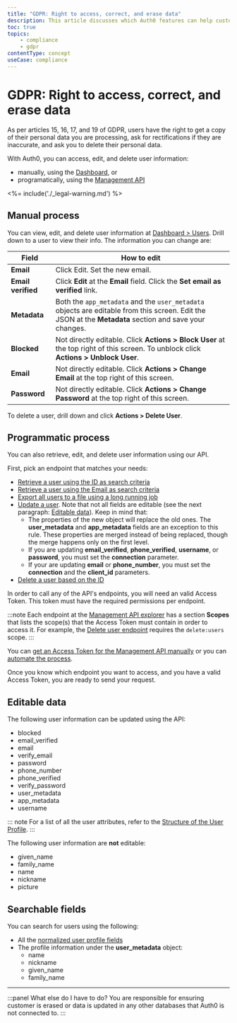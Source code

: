 ```yaml
---
title: "GDPR: Right to access, correct, and erase data"
description: This article discusses which Auth0 features can help customers comply with the GDPR requirements on the user's right to access, correct, and erase their personal data
toc: true
topics:
    - compliance
    - gdpr
contentType: concept
useCase: compliance
---
```

# GDPR: Right to access, correct, and erase data

As per articles 15, 16, 17, and 19 of GDPR, users have the right to get a copy of their personal data you are processing, ask for rectifications if they are inaccurate, and ask you to delete their personal data. 

With Auth0, you can access, edit, and delete user information:
- manually, using the [Dashboard](${manage_url}/#/users), or
- programatically, using the [Management API](/api/management/v2)

<%= include('./_legal-warning.md') %>

## Manual process

You can view, edit, and delete user information at [Dashboard > Users](${manage_url}/#/users). Drill down to a user to view their info. The information you can change are:

| **Field** | **How to edit**
|-|-|
| **Email** | Click Edit. Set the new email.
| **Email verified** | Click **Edit** at the **Εmail** field. Click the **Set email as verified** link.
| **Metadata** | Both the `app_metadata` and the `user_metadata` objects are editable from this screen. Edit the JSON at the **Metadata** section and save your changes.
| **Blocked** | Not directly editable. Click **Actions > Block User** at the top right of this screen. To unblock click **Actions > Unblock User**.
| **Email** | Not directly editable. Click **Actions > Change Email** at the top right of this screen.
| **Password** | Not directly editable. Click **Actions > Change Password** at the top right of this screen.

To delete a user, drill down and click **Actions > Delete User**.

## Programmatic process

You can also retrieve, edit, and delete user information using our API. 

First, pick an endpoint that matches your needs:

- [Retrieve a user using the ID as search criteria](/users/search/best-practices#users-by-id)
- [Retrieve a user using the Email as search criteria](/users/search/best-practices#users-by-email)
- [Export all users to a file using a long running job](/users/search/best-practices#user-export)
- [Update a user](/api/management/v2#!/Users/patch_users_by_id). Note that not all fields are editable (see the next paragraph: [Editable data](#editable-data)). Keep in mind that:
  - The properties of the new object will replace the old ones. The **user_metadata** and **app_metadata** fields are an exception to this rule. These properties are merged instead of being replaced, though the merge happens only on the first level.
  - If you are updating **email_verified**, **phone_verified**, **username**, or **password**, you must set the **connection** parameter.
  - If your are updating **email** or **phone_number**, you must set the **connection** and the **client_id** parameters.
- [Delete a user based on the ID](/api/management/v2#!/Users/delete_users_by_id)

In order to call any of the API's endpoints, you will need an valid Access Token. This token must have the required permissions per endpoint.

:::note
Each endpoint at the [Management API explorer](/api/management/v2) has a section **Scopes** that lists the scope(s) that the Access Token must contain in order to access it. For example, the [Delete user endpoint](/api/management/v2#!/Users/delete_users_by_id) requires the `delete:users` scope.
:::

You can [get an Access Token for the Management API manually](/api/management/v2/tokens#get-a-token-manually) or you can [automate the process](/api/management/v2/tokens#automate-the-process).

Once you know which endpoint you want to access, and you have a valid Access Token, you are ready to send your request.

## Editable data

The following user information can be updated using the API:

- blocked
- email_verified
- email
- verify_email
- password
- phone_number
- phone_verified
- verify_password
- user_metadata
- app_metadata
- username	

::: note
For a list of all the user attributes, refer to the [Structure of the User Profile](/user-profile/user-profile-structure).
:::

The following user information are **not** editable:
- given_name
- family_name
- name
- nickname
- picture

## Searchable fields

You can search for users using the following:

- All the [normalized user profile fields](/user-profile/normalized/auth0)
- The profile information under the **user_metadata** object:
  - name
  - nickname
  - given_name
  - family_name

---

:::panel What else do I have to do?
You are responsible for ensuring customer is erased or data is updated in any other databases that Auth0 is not connected to.
:::
